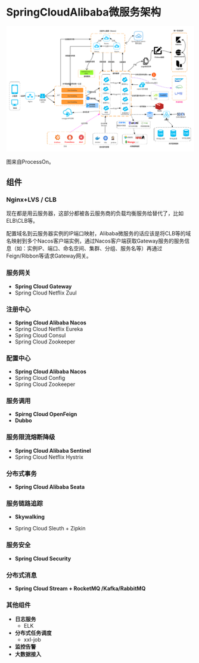 # SpringCloudAlibaba微服务架构

![](imgs/SpringCloudAlibaba-Architecture.png)

图来自ProcessOn。



## 组件

### Nginx+LVS / CLB

现在都是用云服务器，这部分都被各云服务商的负载均衡服务给替代了，比如ELB\CLB等。

配置域名到云服务器实例的IP端口映射，Alibaba微服务的话应该是将CLB等的域名映射到多个Nacos客户端实例，通过Nacos客户端获取Gateway服务的服务信息（如：实例IP、端口、命名空间、集群、分组、服务名等）再通过Feign/Ribbon等请求Gateway网关。



### 服务网关

+ **Spring Cloud Gateway**
+ Spring Cloud Netflix Zuul

### 注册中心

+ **Spring Cloud Alibaba Nacos**
+ Spring Cloud Netflix Eureka
+ Spring Cloud Consul
+ Spring Cloud Zookeeper

### 配置中心

+ **Spring Cloud Alibaba Nacos**
+ Spring Cloud Config
+ Spring Cloud Zookeeper

### 服务调用

+ **Spirng Cloud OpenFeign**
+ **Dubbo**

### 服务限流熔断降级

+ **Spring Cloud Alibaba Sentinel**
+ Spring Cloud Netflix Hystrix

### 分布式事务

+ **Spring Cloud Alibaba Seata**

### 服务链路追踪

+ **Skywalking**

+ Spring Cloud Sleuth + Zipkin

### 服务安全

+ **Spring Cloud Security**

### 分布式消息

+ **Spring Cloud Stream + RocketMQ /Kafka/RabbitMQ**

### 其他组件

+ **日志服务**
  + ELK
+ **分布式任务调度**
  + xxl-job
+ **监控告警**
+ **大数据接入**